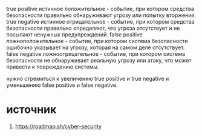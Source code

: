 true positive истинное положительное - событие, при котором средства безопасности правильно обнаруживают угрозу или попытку вторжения. 
true negative истинное отрицательное - событие, при котором средства безопасности правильно определяют, что угроза отсутствует и не посылают ненужных предупреждений.
false positive ложноположительное - событие, при котором система безопасности ошибочно указывает на угрозу, которая на самом деле отсутствует.
false negative ложноотрицательное - событие, при котором система безопасности не обнаруживает реальную угрозу или атаку, что может привести к повреждению системы.

нужно стремиться к увеличению true positive и true negative и уменьшению false positive и false negative.
# источник
1. https://roadmap.sh/cyber-security